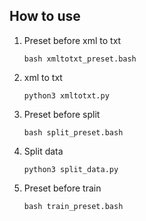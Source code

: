 ## How to use
1. Preset before xml to txt
     ``` shell
     bash xmltotxt_preset.bash
     ```
  
2. xml to txt
     ``` shell
     python3 xmltotxt.py
     ```

3. Preset before split
     ``` shell
     bash split_preset.bash
     ```

4. Split data
     ``` shell
     python3 split_data.py
     ```

3. Preset before train
     ``` shell
     bash train_preset.bash
     ```

